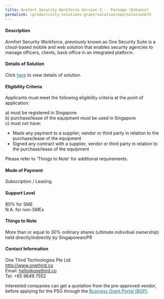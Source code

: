 ```yaml
---
title: Armfort Security Workforce Version 2 -  Package (Enhance)
permalink: /productivity-solutions-grant/solutionrepo/solution672
---
```


#### Description

Armfort Security Workforce, previously known as One Security Suite is a cloud-based mobile and web solution that enables security agencies to manage officers, clients, back office in an integrated platform.




#### Details of Solution

Click <a href='https://gb-assist-staging.netlify.app/images/psg/One_Third_Technologies_Annex_3_Part_2.pdf' style='color:#037e8a'>here</a> to view details of solution.

#### Eligibility Criteria

Applicants must meet the following eligibility criteria at the point of application:

a) must be registered in Singapore <br>
b) purchase/lease of the equipment must be used in Singapore <br>
c) must not have:
- Made any payment to a supplier, vendor or third party in relation to the purchase/lease of the equipment
- Signed any contract with a supplier, vendor or third party in relation to the purchase/lease of the equipment

Please refer to 'Things to Note' for additional requirements.

#### Mode of Payment
Subscription / Leasing

#### Support Level
80% for SME <br>
N.A. for non-SMEs

#### Things to Note
More than or equal to 30% ordinary shares (ultimate individual ownership) held directly/indirectly by Singaporean/PR

#### Contact Information
One Third Technologies Pte Ltd<br>http://www.onethird.co<br>Email: hello@onethird.co<br>Tel: +65 9649 7552

Interested companies can get a quotation from the pre-approved vendor, before applying for the PSG through the <a target='_blank' style='color:#037e8a' href='https://www.businessgrants.gov.sg/'>Business Grant Portal (BGP)</a>.

